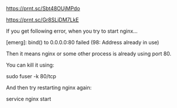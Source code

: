 https://prnt.sc/Sbt48OUjMPdo

https://prnt.sc/Gr8SLjDM7LkE


If you get following error, when you try to start nginx…

[emerg]: bind() to 0.0.0.0:80 failed (98: Address already in use)

Then it means nginx or some other process is already using port 80.

You can kill it using:

sudo fuser -k 80/tcp

And then try restarting nginx again:

service nginx start